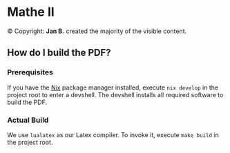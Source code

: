 # Mathe II

© Copyright: **Jan B.** created the majority of the visible content.

## How do I build the PDF?

### Prerequisites

If you have the [Nix](https://nixos.org/) package manager installed, execute `nix develop` in the project root to enter a devshell.
The devshell installs all required software to build the PDF.

### Actual Build

We use `lualatex` as our Latex compiler.
To invoke it, execute `make build` in the project root.